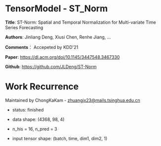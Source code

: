 # TensorModel - ST_Norm
**Title**: ST-Norm: Spatial and Temporal Normalization for Multi-variate Time Series Forecasting

**Authors**: Jinliang Deng, Xiusi Chen, Renhe Jiang, ...

**Comments**： Accepeted by KDD'21

**Paper**: https://dl.acm.org/doi/10.1145/3447548.3467330

**Github**: https://github.com/JLDeng/ST-Norm

# Work Recurrence

Maintained by ChongKaKam - zhuangjx23@mails.tsinghua.edu.cn

+ status: finished

+ data shape: (4368, 98, 4) 

+ n_his = 16, n_pred = 3

+ input tensor shape: (batch, time, dim1, dim2, 1)
